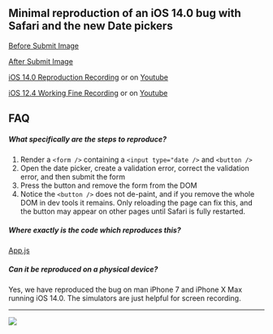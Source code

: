 ## Minimal reproduction of an iOS 14.0 bug with Safari and the new Date pickers

[Before Submit Image](./docs/before-submit.png)

[After Submit Image](./docs/after-submit.png)

[iOS 14.0 Reproduction Recording](./docs/simulator-ios-14.0.mov) or on [Youtube](https://youtu.be/0XK0okaJ6zA)

[iOS 12.4 Working Fine Recording](./docs/simulator-ios-12.4.mov) or on [Youtube](https://youtu.be/gWIGsorprkU)

## FAQ

##### What specifically  are the steps to reproduce?

1. Render a `<form />` containing a `<input type="date />` and `<button />` 
1. Open the date picker, create a validation error, correct the validation error, and then submit the form
1. Press the button and remove the form from the DOM
1. Notice the `<button />` does not de-paint, and if you remove the whole DOM in dev tools it remains. Only reloading the page can fix this, and the button may appear on other pages until Safari is fully restarted.

##### Where exactly is the code which reproduces this?

[App.js](./src/App.js)

##### Can it be reproduced on a physical device?

Yes, we have reproduced the bug on man iPhone 7 and iPhone X Max running iOS 14.0. The simulators are just helpful for screen recording.

---

![](./docs/simulator-ios-14.0.gif)
